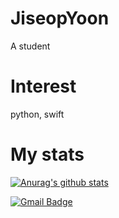 # JiseopYoon     
A student
# Interest
python, swift 
# My stats
 
  [![Anurag's github stats](https://github-readme-stats.vercel.app/api?username=JiseopYoon0526)](https://github.com/anuraghazra/github-readme-stats)
  

   [![Gmail Badge](https://img.shields.io/badge/Gmail-d14836?style=flat-square&logo=Gmail&logoColor=white&link=mailto:josephyoon0526@gmail.com)](mailto:josephyoon0526@gmail.com)
   
